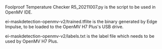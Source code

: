 Foolproof Temperature Checker R5_20211007.py is the script to be used in OpenMV IDE.

ei-maskdetection-openmv-v2/trained.tflite is the binary generated by Edge Impulse, to be loaded to the OpenMV H7 Plus's USB drive.

ei-maskdetection-openmv-v2/labels.txt is the label file which needs to be used by OpenMV H7 Plus.